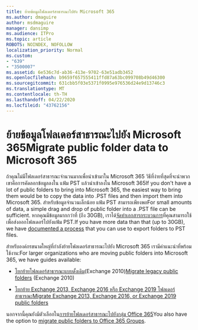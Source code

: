 ```yaml
---
title: ย้ายข้อมูลโฟลเดอร์สาธารณะไปยัง Microsoft 365
ms.author: dmaguire
author: msdmaguire
manager: dansimp
ms.audience: ITPro
ms.topic: article
ROBOTS: NOINDEX, NOFOLLOW
localization_priority: Normal
ms.custom:
- "639"
- "3500007"
ms.assetid: 6e536c7d-ab36-413e-9702-63e51adb3452
ms.openlocfilehash: b9659f657555411ffd87a63bc099708b49d46300
ms.sourcegitcommit: 631cbb5f03e5371f0995e976536d24e9d13746c3
ms.translationtype: MT
ms.contentlocale: th-TH
ms.lasthandoff: 04/22/2020
ms.locfileid: "43762156"
---
```

# <a name="migrate-public-folder-data-to-microsoft-365"></a><span data-ttu-id="a1165-102">ย้ายข้อมูลโฟลเดอร์สาธารณะไปยัง Microsoft 365</span><span class="sxs-lookup"><span data-stu-id="a1165-102">Migrate public folder data to Microsoft 365</span></span>

<span data-ttu-id="a1165-103">ถ้าคุณไม่มีโฟลเดอร์สาธารณะจํานวนมากเพื่อนําเข้ามาใน Microsoft 365 วิธีที่ง่ายที่สุดที่จะนําพวกเขาคือการคัดลอกข้อมูลลงใน แฟ้ม PST แล้วนําเข้าลงใน Microsoft 365</span><span class="sxs-lookup"><span data-stu-id="a1165-103">If you don't have a lot of public folders to bring into Microsoft 365, the easiest way to bring them would be to copy the data into .PST files and then import them into Microsoft 365.</span></span> <span data-ttu-id="a1165-104">สําหรับข้อมูลจํานวนเล็กน้อย แฟ้ม PST สามารถเพียงพอ</span><span class="sxs-lookup"><span data-stu-id="a1165-104">For small amounts of data, a simple drag and drop of public folder into a .PST file can be sufficient.</span></span> <span data-ttu-id="a1165-105">หากคุณมีข้อมูลมากกว่าที่ (ถึง 30GB), เราได้[จัดทําเอกสารกระบวนการ](https://technet.microsoft.com/library/dn874017%28v=exchg.150%29.aspx)ที่คุณสามารถใช้เพื่อส่งออกโฟลเดอร์ไปยังแฟ้ม PST.</span><span class="sxs-lookup"><span data-stu-id="a1165-105">If you have more data than that (up to 30GB), we have [documented a process](https://technet.microsoft.com/library/dn874017%28v=exchg.150%29.aspx) that you can use to export folders to PST files.</span></span>
  
<span data-ttu-id="a1165-106">สําหรับองค์กรขนาดใหญ่ที่กําลังย้ายโฟลเดอร์สาธารณะไปยัง Microsoft 365 เรามีคําแนะนําที่พร้อมใช้งาน:</span><span class="sxs-lookup"><span data-stu-id="a1165-106">For larger organizations who are moving public folders into Microsoft 365, we have guides available:</span></span>
  
- <span data-ttu-id="a1165-107">[โยกย้ายโฟลเดอร์สาธารณะแบบดั้งเดิม](https://docs.microsoft.com/exchange/collaboration-exo/public-folders/batch-migration-of-legacy-public-folders)(Exchange 2010)</span><span class="sxs-lookup"><span data-stu-id="a1165-107">[Migrate legacy public folders](https://docs.microsoft.com/exchange/collaboration-exo/public-folders/batch-migration-of-legacy-public-folders) (Exchange 2010)</span></span>

- [<span data-ttu-id="a1165-108">โยกย้าย Exchange 2013, Exchange 2016 หรือ Exchange 2019 โฟลเดอร์สาธารณะ</span><span class="sxs-lookup"><span data-stu-id="a1165-108">Migrate Exchange 2013, Exchange 2016, or Exchange 2019 public folders</span></span>](https://docs.microsoft.com/Exchange/collaboration/public-folders/migrate-to-exchange-online)

<span data-ttu-id="a1165-109">นอกจากนี้คุณยังมีตัวเลือกใน[การย้ายโฟลเดอร์สาธารณะไปยังกลุ่ม Office 365](https://docs.microsoft.com/Exchange/collaboration/public-folders/migrate-to-office-365-groups)</span><span class="sxs-lookup"><span data-stu-id="a1165-109">You also have the option to [migrate public folders to Office 365 Groups](https://docs.microsoft.com/Exchange/collaboration/public-folders/migrate-to-office-365-groups).</span></span>
  